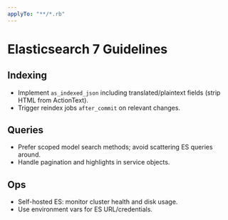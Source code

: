 ```yaml
---
applyTo: "**/*.rb"
---
```

# Elasticsearch 7 Guidelines

## Indexing
- Implement `as_indexed_json` including translated/plaintext fields (strip HTML from ActionText).
- Trigger reindex jobs `after_commit` on relevant changes.

## Queries
- Prefer scoped model search methods; avoid scattering ES queries around.
- Handle pagination and highlights in service objects.

## Ops
- Self-hosted ES: monitor cluster health and disk usage.
- Use environment vars for ES URL/credentials.
